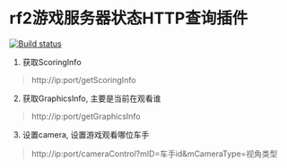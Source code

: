 rf2游戏服务器状态HTTP查询插件
=======================

[![Build status](https://ci.appveyor.com/api/projects/status/qcn7hx2a4e7ml0qv?svg=true)](https://ci.appveyor.com/project/pangliang/rf2-status-server)

1. 获取ScoringInfo
> http://ip:port/getScoringInfo

2. 获取GraphicsInfo, 主要是当前在观看谁
> http://ip:port/getGraphicsInfo

3. 设置camera, 设置游戏观看哪位车手
> http://ip:port/cameraControl?mID=车手id&mCameraType=视角类型
